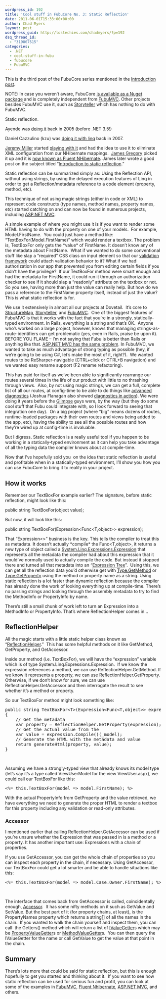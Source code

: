 ```yaml
---
wordpress_id: 192
title: 'Cool stuff in FubuCore No. 3: Static Reflection'
date: 2011-06-01T15:33:00+00:00
author: Chad Myers
layout: post
wordpress_guid: http://lostechies.com/chadmyers/?p=192
dsq_thread_id:
  - "319807515"
categories:
  - .NET
  - cool-stuff-in-fubu
  - fubucore
  - FubuMVC
---
```

This is the third post of the FubuCore series mentioned in the [Introduction post](http://lostechies.com/chadmyers/2011/05/30/cool-stuff-in-fubucore-and-fubumvc-series/).

NOTE: In case you weren’t aware, FubuCore [is available as a Nuget package](http://www.nuget.org/List/Packages/FubuCore) and is completely independent from [FubuMVC](http://fubumvc.com/). Other projects besides FubuMVC use it, such as [Storyteller](https://github.com/storyteller/storyteller) which has nothing to do with FubuMVC.

Static reflection.

Ayende was [doing it](http://ayende.com/blog/779/static-reflection) back in 2005 (before .NET 3.5!)

Daniel Cazzulino (kzu) was [doing it with linq](http://blogs.clariusconsulting.net/kzu/statically-typed-reflection-with-linq/) back in 2007.

[Jeremy Miller](http://codebetter.com/jeremymiller/) started [playing with it](http://codebetter.com/jeremymiller/2008/06/19/working-faster-and-fewer-mapping-errors-with-nhibernate/) and had the idea to use it to eliminate XML configuration from our NHibernate mappings.&nbsp; [James Gregory](http://lostechies.com/jamesgregory/) picked it up and it is [now known as Fluent NHibernate](http://jagregory.com/writings/introducing-fluent-nhibernate/). James later wrote a good post on the subject titled “[Introduction to static reflection](http://jagregory.com/writings/introduction-to-static-reflection/).”

Static reflection can be summarized simply as: Using the Reflection API, without using strings, by using the delayed execution features of Linq in order to get a Reflection/metadata reference to a code element (property, method, etc).

This technique of not using magic strings (either in code or XML) to represent code constructs (type names, method names, property names, etc) started catching on and can now be found in numerous projects, including [ASP.NET MVC](http://weblogs.asp.net/scottgu/archive/2010/01/10/asp-net-mvc-2-strongly-typed-html-helpers.aspx).

A simple example of where you might use it is if you want to render some HTML having to do with the property on one of your models.&nbsp; For example, Model.FirstName.&nbsp; You could just have a method like:&nbsp; “TextBoxFor(Model.FirstName)” which would render a textbox. The problem is, TextBoxFor only gets the \*value\* of FirstName. It doesn’t know any of the metadata about FirstName.&nbsp; What if we wanted to do some conventional stuff like slap a “required” CSS class on input element so that our [validation framework](http://bassistance.de/jquery-plugins/jquery-plugin-validation/) could attach validation behavior to it? What if we had authorization in our app that prevented you from editing certain fields if you didn’t have the privilege?&nbsp; If our TextBoxFor method were smart enough and had the metadata for FirstName, it could run it through an authorization checker to see if it should slap a “readonly” attribute on the textbox or not.&nbsp; So you see, having more than just the value can really help. But how do we pass a reference to the FirstName property itself, instead of just the value?&nbsp; This is what static reflection is for.

We use it extensively in almost all our projects at Dovetail.&nbsp; It’s core to [StructureMap](https://github.com/structuremap/structuremap), [Storyteller](https://github.com/storyteller/storyteller), and [FubuMVC](http://fubumvc.com/).&nbsp; One of the biggest features of FubuMVC is that it works with the fact that you’re in a strongly, statically-typed environment. In Rails, everything is a string and that’s OK.&nbsp; Anyone who’s worked on a large project, however, knows that managing strings-as-route-identifiers can get problematic (yes, even in Rails, praise be upon it). BEFORE YOU FLAME – I’m not saying that Fubu is better than Rails or anything like that. [ASP.NET MVC has the same problem](http://wekeroad.com/post/6012451652/referencing-routes-in-asp-net-mvc-the-rails-way). In FubuMVC, we wanted to take as much advantage of strong typing as possible (hey, if we’re going to be using C#, let’s make the most of it, right?).&nbsp; We wanted routes to be ReSharper-navigable (CTRL+click or CTRL+B navigation) and we wanted easy rename support (F2 rename refactoring).

This has paid for itself as we’ve been able to significantly rearrange our routes several times in the life of our product with little to no thrashing through views.&nbsp; Also, by not using magic strings, we can get a full, complete list of all our routes, at config-time to be able to do things like [advanced diagnostics](http://guides.fubumvc.com/getting_started.html#howdidthatstuffgetthere) (Joshua Flanagan also showed [diagnostics in action](http://lostechies.com/joshuaflanagan/2010/01/18/fubumvc-define-your-actions-your-way/)). We were doing it years before the [Glimpse](http://getglimpse.com/) guys were, by the way (but they do some cool stuff that Fubu could integrate with, so I look forward to seeing that integration one day).&nbsp; On a big project (where “big” means dozens of routes, runtime-loaded packages with their own routes and views being added to the app, etc), having the ability to see all the possible routes and how they’re wired up at config-time is invaluable.

But I digress. Static reflection is a really useful tool if you happen to be working in a statically-typed environment as it can help you take advantage of all the typing data the compiler knows about at compile-time.

Now that I’ve hopefully sold you&nbsp; on the idea that static reflection is useful and profitable when in a statically-typed environment, I’ll show you how you can use FubuCore to bring it to reality in your project.

## How it works

Remember our TextBoxFor example earlier? The signature, before static reflection, might look like this:

public string TextBoxFor(object value);

But now, it will look like this:

public string TextBoxFor<T>(Expression<Func<T,object>> expression);

That “Expression<>&#8221; business is the key. This tells the compiler to treat this as metadata. It doesn’t actually \*compile\* the Func<T,object>, it returns a new type of object called a [System.Linq.Expressions.Expression](http://msdn.microsoft.com/en-us/library/bb335710.aspx) that represents all the metadata the compiler had about this expression that it would’ve normally used to actually compile the code. But instead it stopped there and turned all that metadata into an “[Expression Tree](http://msdn.microsoft.com/en-us/library/bb397951.aspx)”.&nbsp; Using this, we can get all the reflection data you’d otherwise get with [Type.GetMethod](http://msdn.microsoft.com/en-us/library/system.type.getmethod.aspx) or [Type.GetProperty](http://msdn.microsoft.com/en-us/library/system.type.getproperty.aspx) using the method or property name as a string. Using static reflection is a lot faster than dynamic reflection because the compiler has already done the work of looking everything up at compile-time. There’s no parsing strings and looking through the assembly metadata to try to find the MethodInfo or PropertyInfo by name.

There’s still a small chunk of work left to turn an Expression into a MethodInfo or PropertyInfo. That’s where ReflectionHelper comes in…

## ReflectionHelper

All the magic starts with a little static helper class known as “[ReflectionHelper](https://github.com/DarthFubuMVC/fubucore/blob/master/src/FubuCore/Reflection/ReflectionHelper.cs).”&nbsp; This has some helpful methods on it like GetMethod, GetProperty, and GetAccessor.

Inside our method (i.e. TextBoxFor), we will have the “expression” variable which is of type System.Linq.Expressions.Expression.&nbsp; If we know the expression references a method, we can use ReflectionHelper.GetMethod. If we know it represents a property, we can use ReflectionHelper.GetProperty. Otherwise, if we don’t know for sure, we can use ReflectionHelper.GetAccessor and then interrogate the result to see whether it’s a method or property.

So our TextBoxFor method might look something like:

<pre class="brush:csharp">public string TextBoxFor&lt;T&gt;(Expression&lt;Func&lt;T,object&gt;&gt; expression)
{
    // Get the metadata
    var property = ReflectionHelper.GetProperty(expression);
    // Get the actual value from the 
    var value = expression.Compile()(_model);
    // Generate the HTML with the metadata and value
    return generateHtml(property, value);
}</pre>

&nbsp;

Assuming we have a strongly-typed view that already knows its model type (let’s say it’s a type called ViewUserModel for the view ViewUser.aspx), we could call our TextBoxFor like this:

<pre class="brush:csharp">&lt;%= this.TextBoxFor(model =&gt; model.FirstName); %&gt;</pre>

With the actual PropertyInfo from GetProperty and the value retrieved, we have everything we need to generate the proper HTML to render a textbox for this property including any validation or read-only attributes.

### Accessor

I mentioned earlier that calling ReflectionHelper.GetAccessor can be used if you’re unsure whether the Expression that was passed in is a method or a property. It has another important use: Expressions with a chain of properties.

If you use GetAccessor, you can get the whole chain of properties so you can inspect each property in the chain, if necessary. Using GetAccessor, our TextBoxFor could get a lot smarter and be able to handle situations like this:

<pre class="brush:csharp">&lt;%= this.TextBoxFor(model =&gt; model.Case.Owner.FirstName); %&gt;</pre>

&nbsp;

The interface that comes back from GetAccessor is called, coincidentally enough, [Accessor](https://github.com/DarthFubuMVC/fubucore/blob/master/src/FubuCore/Reflection/Accessor.cs).&nbsp; It has some nifty methods on it such as GetValue and SetValue. But the best part of it (for property chains, at least), is the PropertyNames property which returns a string[] of all the names in the chain.&nbsp; If you wanted to walk the chain yourself and inspect them, you can call&nbsp; the Getters() method which will return a list of [IValueGetter](https://github.com/DarthFubuMVC/fubucore/blob/master/src/FubuCore/Reflection/IValueGetter.cs)s which may be [PropertyValueGetter](https://github.com/DarthFubuMVC/fubucore/blob/master/src/FubuCore/Reflection/PropertyValueGetter.cs)s or [MethodValueGetter](https://github.com/DarthFubuMVC/fubucore/blob/master/src/FubuCore/Reflection/MethodValueGetter.cs)s.&nbsp; You can then query the IValueGetter for the name or call GetValue to get the value at that point in the chain.

## Summary

<p align="left">
  There’s lots more that could be said for static reflection, but this is enough hopefully to get you started and thinking about it.&nbsp; If you want to see how static reflection can be used for serious fun and profit, you can look at some of the examples in <a href="https://github.com/DarthFubuMVC/fubumvc/blob/master/src/FubuMVC.Core/UI/FubuPageExtensions.cs#L95">FubuMVC</a>, <a href="http://fluentnhibernate.org">Fluent Nhibernate</a>, <a href="http://www.asp.net/mvc">ASP.NET MVC</a>, and others.
</p>